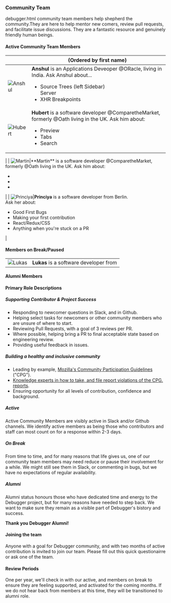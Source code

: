 
### Community Team
debugger.html community team members help shepherd the community.They are here to help mentor new comers, review pull requests, and facilitate issue discussions.
They are a fantastic resource and genuinely friendly human beings.

#### Active Community Team Members
| | (Ordered by first name) |
|-------|---|
| ![Anshul](https://avatars.githubusercontent.com/anshulmalik?s=460&v=4)|**Anshul** is an Applications Deveoper @ORacle, living in India. Ask Anshul about...<ul><li>Source Trees (left Sidebar)</li>Server<li>XHR Breakpoints</li></ul> |
| ![Hubert](https://avatars3.githubusercontent.com/u/792924?s=460&v=4)|**Hubert** is a software developer @ComparetheMarket, formerly @Oath living in the UK.  Ask him about: <ul><li>Preview</li><li>Tabs</li><li>Search</li></ul> |
|
| ![Martin](https://avatars.githubusercontent.com/nyrosmith?)|**Martin** is a software developer @ComparetheMarket, formerly @Oath living in the UK.  Ask him about: <ul><li></li><li></li><li></li></ul> |
| ![Princiya](https://avatars3.githubusercontent.com/u/8022693?s=460&v=4)|**Princiya** is a software developer from Berlin.<br/>  Ask her about:  <ul><li>Good First Bugs</li><li>Making your first contribution</li><li>React/Redux/CSS</li><li>Anything when you're stuck on a PR</li></ul>  |



#### Members on Break/Paused
|   |   |
|---|---|
| ![Lukas](https://avatars1.githubusercontent.com/u/23530054?s=460&v=4)  |  **Lukas** is a software developer from |

#### Alumni Members

#### Primary Role Descriptions

##### Supporting Contributor & Project Success
* Responding to newcomer questions in Slack, and in Github.
* Helping select tasks for newcomers or other community members who are unsure of where to start.
* Reviewing Pull Requests, with a goal of 3 reviews per PR.
* Where possible, helping bring a PR to final acceptable state based on engineering review.
* Providing useful feedback in issues.

##### Building a healthy and inclusive community
* Leading by example, [Mozilla's Community Participation Guidelines](https://www.mozilla.org/en-US/about/governance/policies/participation/) ("CPG").
* [Knowledge experts in how to take, and file report violations of the CPG. reports](https://www.mozilla.org/en-US/about/governance/policies/participation/reporting/).
* Ensuring opportunity for all levels of contribution, confidence and background.

##### Active
Active Community Members are visibly active in Slack and/or Github channels. We identify active members as being those who contributors and staff can most count on for a response within 2-3 days.

##### On Break
From time to time, and for many reasons that life gives us, one of our community team members may need reduce or pause their involvement for a while.  We might still see them in Slack, or commenting in bugs, but we have no expectations of regular availability.

##### Alumni
Alumni status honours those who have dedicated time and energy to the Debugger project, but for many reasons have needed to step back.  We want to make sure they remain as a visible part of Debugger's bistory and success.

 **Thank you Debugger Alumni!**

#### Joining the team
Anyone with a goal for Debugger community, and with two months of active contribution is invited to join our team.  Please fill out this quick questionairre or ask one of the team.

#### Review Periods
One per year, we'll check in with our active, and members on break to ensure they are feeling supported, and activated for the coming months.  If we do not hear back from members at this time, they will be transitioned to alumni role.
